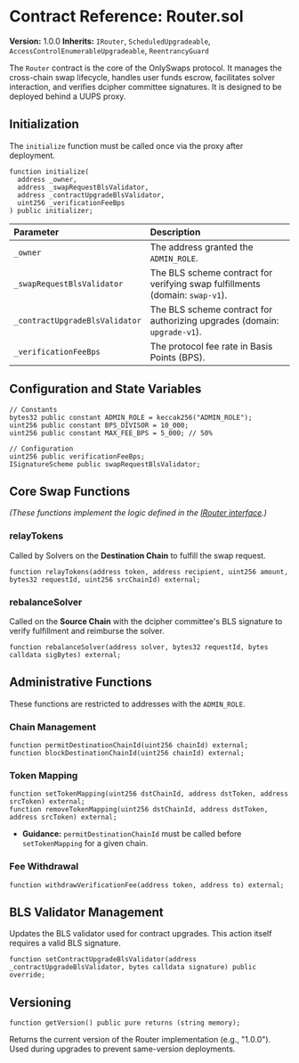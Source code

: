 # Contract Reference: Router.sol

**Version:** 1.0.0
**Inherits:** `IRouter`, `ScheduledUpgradeable`, `AccessControlEnumerableUpgradeable`, `ReentrancyGuard`

The `Router` contract is the core of the OnlySwaps protocol. It manages the cross-chain swap lifecycle, handles user funds escrow, facilitates solver interaction, and verifies dcipher committee signatures. It is designed to be deployed behind a UUPS proxy.

## Initialization

The `initialize` function must be called once via the proxy after deployment.

```solidity
function initialize(
  address _owner,
  address _swapRequestBlsValidator,
  address _contractUpgradeBlsValidator,
  uint256 _verificationFeeBps
) public initializer;
```

| Parameter | Description |
| :--- | :--- |
| `_owner` | The address granted the `ADMIN_ROLE`. |
| `_swapRequestBlsValidator` | The BLS scheme contract for verifying swap fulfillments (domain: `swap-v1`). |
| `_contractUpgradeBlsValidator` | The BLS scheme contract for authorizing upgrades (domain: `upgrade-v1`). |
| `_verificationFeeBps` | The protocol fee rate in Basis Points (BPS). |

## Configuration and State Variables

```solidity
// Constants
bytes32 public constant ADMIN_ROLE = keccak256("ADMIN_ROLE");
uint256 public constant BPS_DIVISOR = 10_000;
uint256 public constant MAX_FEE_BPS = 5_000; // 50%

// Configuration
uint256 public verificationFeeBps;
ISignatureScheme public swapRequestBlsValidator;
```

## Core Swap Functions

*(These functions implement the logic defined in the [IRouter interface](./interfaces.md).)*

### relayTokens

Called by Solvers on the **Destination Chain** to fulfill the swap request.

```solidity
function relayTokens(address token, address recipient, uint256 amount, bytes32 requestId, uint256 srcChainId) external;
```

### rebalanceSolver

Called on the **Source Chain** with the dcipher committee's BLS signature to verify fulfillment and reimburse the solver.

```solidity
function rebalanceSolver(address solver, bytes32 requestId, bytes calldata sigBytes) external;
```

## Administrative Functions

These functions are restricted to addresses with the `ADMIN_ROLE`.

### Chain Management

```solidity
function permitDestinationChainId(uint256 chainId) external;
function blockDestinationChainId(uint256 chainId) external;
```

### Token Mapping

```solidity
function setTokenMapping(uint256 dstChainId, address dstToken, address srcToken) external;
function removeTokenMapping(uint256 dstChainId, address dstToken, address srcToken) external;
```

  * **Guidance:** `permitDestinationChainId` must be called before `setTokenMapping` for a given chain.

### Fee Withdrawal

```solidity
function withdrawVerificationFee(address token, address to) external;
```

## BLS Validator Management

Updates the BLS validator used for contract upgrades. This action itself requires a valid BLS signature.

```solidity
function setContractUpgradeBlsValidator(address _contractUpgradeBlsValidator, bytes calldata signature) public override;
```

## Versioning

```solidity
function getVersion() public pure returns (string memory);
```

Returns the current version of the Router implementation (e.g., "1.0.0"). Used during upgrades to prevent same-version deployments.
```
